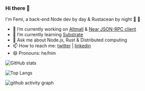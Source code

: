 ### Hi there 👋


I'm Femi, a back-end Node dev by day & Rustacean by night 🦀 🦀

- 🔭 I’m currently working on [Altmall](https://altmall.ng) & [Near JSON-RPC client](https://github.com/iTranscend/near-jsonrpc-client-rs)
- 🌱 I’m currently learning [Substrate](https://substrate.io/)
- 💬 Ask me about Node.js, Rust & Distributed computing 
- 📫 How to reach me: [twitter](https://twitter.com/iron_plank) | [linkedin](https://www.linkedin.com/in/femibankole/)
- 😄 Pronouns: he/him

![GitHub stats](https://github-readme-stats.vercel.app/api?username=iTranscend&theme=gotham&show_icons=true) 

<!-- langage card -->
![Top Langs](https://github-readme-stats.vercel.app/api/top-langs/?username=iTranscend&hide=html&theme=gotham&layout=compact)

![github activity graph](https://activity-graph.herokuapp.com/graph?username=iTranscend&theme=gotham)

<!--
- ⚡ Random fact: the dot above i is called a _tittle_
- 👯 I’m looking to collaborate on ... 
- 🤔 I’m looking for help with ... 
-->
